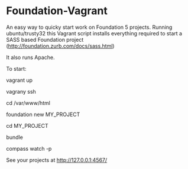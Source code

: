 # Foundation-Vagrant

An easy way to quicky start work on Foundation 5 projects. Running ubuntu/trusty32 this Vagrant script installs everything required to start a SASS based Foundation project (http://foundation.zurb.com/docs/sass.html)

It also runs Apache. 

To start:

vagrant up

vagrany ssh

cd /var/www/html

foundation new MY_PROJECT

cd MY_PROJECT

bundle

compass watch -p

See your projects at http://127.0.0.1:4567/